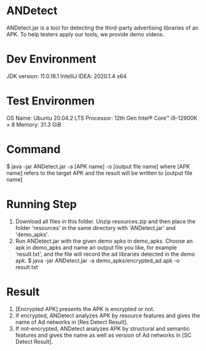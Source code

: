 # ANDetect
ANDetect.jar is a tool for detecting the third-party advertising libraries of an APK. To help testers apply our tools, we provide demo videos. 

# Dev Environment
JDK version: 11.0.16.1
IntelliJ IDEA: 2020.1.4 x64

# Test Environmen
OS Name: Ubuntu 20.04.2 LTS
Processor: 12th Gen Intel® Core™ i9-12900K × 8 
Memory: 31.3 GiB

# Command
$ java -jar ANDetect.jar -a [APK name] -o [output file name]
where [APK name] refers to the target APK and the result will be written to [output file name] 

# Running Step
1. Download all files in this folder. Unzip resources.zip and then place the folder 'resources' in the same directory with 'ANDetect.jar' and 'demo_apks'.
2. Run ANDetect.jar with the given demo apks in demo_apks. Choose an apk in demo_apks and name an output file you like, for example 'result.txt', and the file will record the ad libraries detected in the demo apk.
$ java -jar ANDetect.jar -a demo_apks/encrypted_ad.apk -o result.txt

# Result
1. [Encrypted APK] presents the APK is encrypted or not.
2. If encrypted, ANDetect analyzes APK by resource features and gives the name of Ad networks in [Res Detect Result].
3. If not-encrypted, ANDetect analyzes APK by structural and semantic features and gives the name as well as version of Ad networks in [SC Detect Result].
